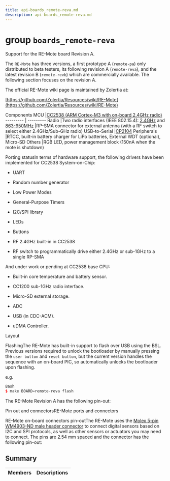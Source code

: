 ```yaml
---
title: api-boards_remote-reva.md
description: api-boards_remote-reva.md
---
```

# group `boards_remote-reva` 

Support for the RE-Mote board Revision A.

The `RE-Mote` has three versions, a first prototype A (`remote-pa`) only distributed to beta testers, its following revision A (`remote-reva`), and the latest revision B (`remote-revb`) which are commercially available. The following section focuses on the revision A.

The official RE-Mote wiki page is maintained by Zolertia at:

[https://github.com/Zolertia/Resources/wiki/RE-Mote](https://github.com/Zolertia/Resources/wiki/RE-Mote)

Components
MCU   |[CC2538 (ARM Cortex-M3 with on-board 2.4GHz radio)](http://www.ti.com/product/CC2538)
--------- | ---------
Radio   |Two radio interfaces (IEEE 802.15.4): [2.4GHz](http://www.ti.com/product/CC2538) and [863-950MHz](http://www.ti.com/product/CC1200)
|RP-SMA connector for external antenna (with a RF switch to select either 2.4GHz/Sub-GHz radio)
USB-to-Serial   |[CP2104](https://www.silabs.com/documents/public/data-sheets/cp2104.pdf)
Peripherals   |RTCC, built-in battery charger for LiPo batteries, External WDT (optional), Micro-SD
Others   |RGB LED, power management block (150nA when the mote is shutdown)

Porting statusIn terms of hardware support, the following drivers have been implemented for CC2538 System-on-Chip:

* UART

* Random number generator

* Low Power Modes

* General-Purpose Timers

* I2C/SPI library

* LEDs

* Buttons

* RF 2.4GHz built-in in CC2538

* RF switch to programmatically drive either 2.4GHz or sub-1GHz to a single RP-SMA

And under work or pending at CC2538 base CPU:

* Built-in core temperature and battery sensor.

* CC1200 sub-1GHz radio interface.

* Micro-SD external storage.

* ADC

* USB (in CDC-ACM).

* uDMA Controller.

Layout

FlashingThe RE-Mote has built-in support to flash over USB using the BSL. Previous versions required to unlock the bootloader by manually pressing the `user button` and `reset button`, but the current version handles the sequence with an on-board PIC, so automatically unlocks the bootloader upon flashing.

e.g. 
```cpp
Bash
$ make BOARD=remote-reva flash
```

The RE-Mote Revision A has the following pin-out:

Pin out and connectorsRE-Mote ports and connectors

RE-Mote on-board connectors pin-outThe RE-Mote uses the [Molex 5-pin WM4903-ND male header connector](http://datasheets.globalspec.com/ds/5843/DigiKey/6D12815C-098E-40A3-86A0-22A3C50B75BA) to connect digital sensors based on I2C and SPI protocols, as well as other sensors or actuators you may need to connect. The pins are 2.54 mm spaced and the connector has the following pin-out:

## Summary

 Members                        | Descriptions                                
--------------------------------|---------------------------------------------

